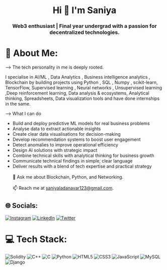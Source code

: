 <h1 align="center">Hi 👋 I'm Saniya </h1>
<h3 align="center">Web3 enthusiast | Final year undergrad with a passion for decentralized technologies. </h3>

# 💫 About Me:
--> The tech personality in me is deeply rooted.

I specialise in AI/ML , Data Analytics , Business intelligence analytics , Blockchain by building projects using Python , SQL , Numpy , scikit-learn, TensorFlow, Supervised learning , Neural networks , Unsupervised learning ,Deep reinforcement learning, Data analysis & ecosystems, Analytical thinking, Spreadsheets, Data visualization tools and have done internships in the same.

--> What I can do 

- Build and deploy predictive ML models for real business problems
- Analyse data to extract actionable insights
- Create clear data visualisations for decision-making
- Develop recommendation systems to boost user engagement
- Detect anomalies to improve operational efficiency
- Design AI solutions with strategic impact
- Combine technical skills with analytical thinking for business growth
- Communicate technical findings in simple, clear language
- Deliver results with a blend of tech expertise and practical strategy<br><br>💬 Ask me about Blockchain, Python, and Networking.<br><br>📫 Reach me at saniyaladanavar123@gmail.com.<br>


## 🌐 Socials:
[![Instagram](https://img.shields.io/badge/Instagram-%23E4405F.svg?logo=Instagram&logoColor=white)](https://www.instagram.com/_saniya_16__/) [![LinkedIn](https://img.shields.io/badge/LinkedIn-%230077B5.svg?logo=linkedin&logoColor=white)](https://www.linkedin.com/in/-saniya/) [![Twitter](https://img.shields.io/badge/Twitter-%231DA1F2.svg?logo=Twitter&logoColor=white)](https://twitter.com/Saniya1603) 

# 💻 Tech Stack:
![Solidity](https://img.shields.io/badge/Solidity-%23363636.svg?style=for-the-badge&logo=solidity&logoColor=white) ![C++](https://img.shields.io/badge/c++-%2300599C.svg?style=for-the-badge&logo=c%2B%2B&logoColor=white) ![C](https://img.shields.io/badge/c-%2300599C.svg?style=for-the-badge&logo=c&logoColor=white) ![Python](https://img.shields.io/badge/python-3670A0?style=for-the-badge&logo=python&logoColor=ffdd54) ![HTML5](https://img.shields.io/badge/html5-%23E34F26.svg?style=for-the-badge&logo=html5&logoColor=white) ![CSS3](https://img.shields.io/badge/css3-%231572B6.svg?style=for-the-badge&logo=css3&logoColor=white) ![JavaScript](https://img.shields.io/badge/javascript-%23323330.svg?style=for-the-badge&logo=javascript&logoColor=%23F7DF1E) ![MySQL](https://img.shields.io/badge/mysql-%2300f.svg?style=for-the-badge&logo=mysql&logoColor=white) ![Django](https://img.shields.io/badge/django-%23092E20.svg?style=for-the-badge&logo=django&logoColor=white)    

